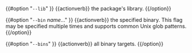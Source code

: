 {{#option "`--lib`" }}
{{actionverb}} the package's library.
{{/option}}

{{#option "`--bin` _name_..." }}
{{actionverb}} the specified binary. This flag may be specified multiple times
and supports common Unix glob patterns.
{{/option}}

{{#option "`--bins`" }}
{{actionverb}} all binary targets.
{{/option}}
